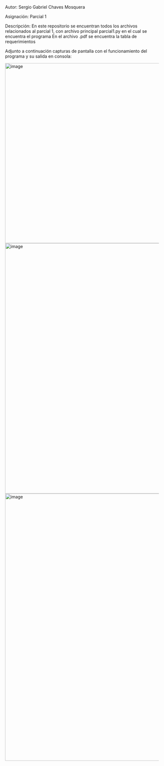 Autor: Sergio Gabriel Chaves Mosquera

Asignación: Parcial 1

Descripción: En este repositorio se encuentran todos los archivos relacionados al parcial 1, con archivo principal parcial1.py en el cual se encuentra el programa
En el archivo .pdf se encuentra la tabla de requerimientos

Adjunto a continuación capturas de pantalla con el funcionamiento del programa y su salida en consola:

<img width="1122" height="589" alt="image" src="https://github.com/user-attachments/assets/0ac79ea2-3ce0-49ac-96b4-399c33751a0a" />
<img width="1170" height="819" alt="image" src="https://github.com/user-attachments/assets/c73b71f5-b044-4c9d-ba1a-735da3019bc7" />
<img width="1067" height="874" alt="image" src="https://github.com/user-attachments/assets/6a4678eb-63a4-41e3-bf5c-b4c9af815cf1" />
